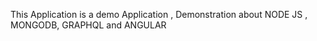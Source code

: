 This Application is a demo Application , Demonstration about NODE JS , MONGODB, GRAPHQL and ANGULAR 